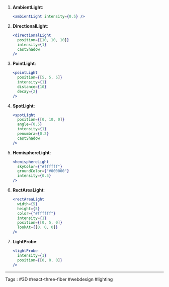 1. **AmbientLight**:
   ```jsx
   <ambientLight intensity={0.5} />
   ```

2. **DirectionalLight**:
   ```jsx
   <directionalLight 
     position={[10, 10, 10]} 
     intensity={1} 
     castShadow 
   />
   ```

3. **PointLight**:
   ```jsx
   <pointLight 
     position={[5, 5, 5]} 
     intensity={1} 
     distance={10} 
     decay={2} 
   />
   ```

4. **SpotLight**:
   ```jsx
   <spotLight 
     position={[0, 10, 0]} 
     angle={0.5} 
     intensity={1} 
     penumbra={0.2} 
     castShadow 
   />
   ```

5. **HemisphereLight**:
   ```jsx
   <hemisphereLight 
     skyColor={"#ffffff"} 
     groundColor={"#000000"} 
     intensity={0.5} 
   />
   ```

6. **RectAreaLight**:
   ```jsx
   <rectAreaLight 
     width={5} 
     height={5} 
     color={"#ffffff"} 
     intensity={1} 
     position={[0, 5, 0]} 
     lookAt={[0, 0, 0]} 
   />
   ```

7. **LightProbe**:
   ```jsx
   <lightProbe 
     intensity={1} 
     position={[0, 0, 0]} 
   />
   ```

____

Tags : #3D #react-three-fiber  #webdesign #lighting